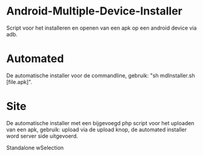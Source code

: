 # Android-Multiple-Device-Installer
Script voor het installeren en openen van een apk op een android device via adb.

# Automated
De automatische installer voor de commandline, gebruik: "sh mdInstaller.sh [file.apk]".


# Site
De automatische installer met een bijgevoegd php script voor het uploaden van een apk, gebruik: upload via de upload knop, de automated installer word server side uitgevoerd.

Standalone
wSelection
